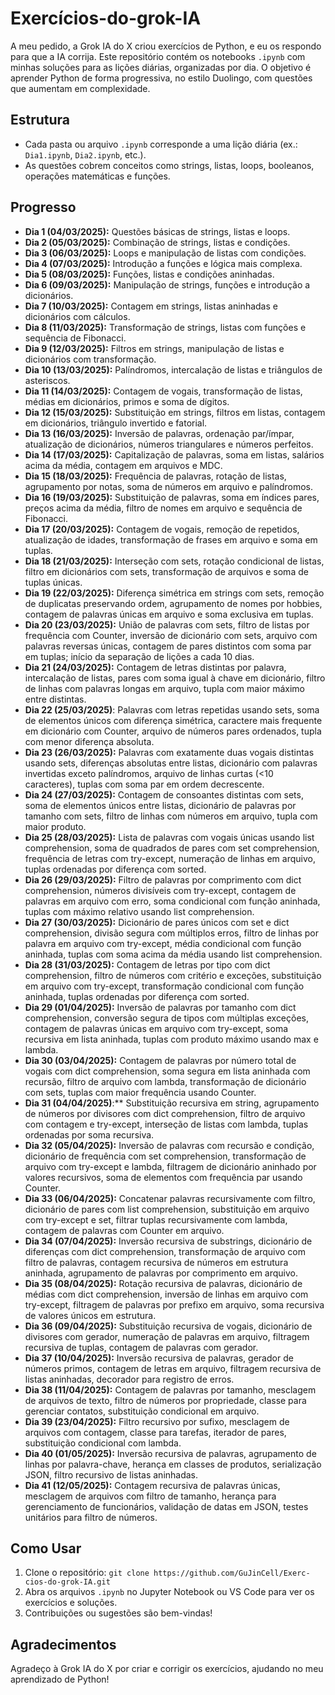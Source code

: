 # Exercícios-do-grok-IA

A meu pedido, a Grok IA do X criou exercícios de Python, e eu os respondo para que a IA corrija. Este repositório contém os notebooks `.ipynb` com minhas soluções para as lições diárias, organizadas por dia. O objetivo é aprender Python de forma progressiva, no estilo Duolingo, com questões que aumentam em complexidade.

## Estrutura
- Cada pasta ou arquivo `.ipynb` corresponde a uma lição diária (ex.: `Dia1.ipynb`, `Dia2.ipynb`, etc.).
- As questões cobrem conceitos como strings, listas, loops, booleanos, operações matemáticas e funções.

## Progresso
- **Dia 1 (04/03/2025):** Questões básicas de strings, listas e loops.
- **Dia 2 (05/03/2025):** Combinação de strings, listas e condições.
- **Dia 3 (06/03/2025):** Loops e manipulação de listas com condições.
- **Dia 4 (07/03/2025):** Introdução a funções e lógica mais complexa.
- **Dia 5 (08/03/2025):** Funções, listas e condições aninhadas.
- **Dia 6 (09/03/2025):** Manipulação de strings, funções e introdução a dicionários.
- **Dia 7 (10/03/2025):** Contagem em strings, listas aninhadas e dicionários com cálculos.
- **Dia 8 (11/03/2025):** Transformação de strings, listas com funções e sequência de Fibonacci.
- **Dia 9 (12/03/2025):** Filtros em strings, manipulação de listas e dicionários com transformação.
- **Dia 10 (13/03/2025):** Palíndromos, intercalação de listas e triângulos de asteriscos.
- **Dia 11 (14/03/2025):** Contagem de vogais, transformação de listas, médias em dicionários, primos e soma de dígitos.
- **Dia 12 (15/03/2025):** Substituição em strings, filtros em listas, contagem em dicionários, triângulo invertido e fatorial.
- **Dia 13 (16/03/2025):** Inversão de palavras, ordenação par/ímpar, atualização de dicionários, números triangulares e números perfeitos.
- **Dia 14 (17/03/2025):** Capitalização de palavras, soma em listas, salários acima da média, contagem em arquivos e MDC.
- **Dia 15 (18/03/2025):** Frequência de palavras, rotação de listas, agrupamento por notas, soma de números em arquivo e palíndromos.
- **Dia 16 (19/03/2025):** Substituição de palavras, soma em índices pares, preços acima da média, filtro de nomes em arquivo e sequência de Fibonacci.
- **Dia 17 (20/03/2025):** Contagem de vogais, remoção de repetidos, atualização de idades, transformação de frases em arquivo e soma em tuplas.
- **Dia 18 (21/03/2025):** Interseção com sets, rotação condicional de listas, filtro em dicionários com sets, transformação de arquivos e soma de tuplas únicas.
- **Dia 19 (22/03/2025):** Diferença simétrica em strings com sets, remoção de duplicatas preservando ordem, agrupamento de nomes por hobbies, contagem de palavras únicas em arquivo e soma exclusiva em tuplas.
- **Dia 20 (23/03/2025):** União de palavras com sets, filtro de listas por frequência com Counter, inversão de dicionário com sets, arquivo com palavras reversas únicas, contagem de pares distintos com soma par em tuplas; início da separação de lições a cada 10 dias.
- **Dia 21 (24/03/2025):** Contagem de letras distintas por palavra, intercalação de listas, pares com soma igual à chave em dicionário, filtro de linhas com palavras longas em arquivo, tupla com maior máximo entre distintas.
- **Dia 22 (25/03/2025)**: Palavras com letras repetidas usando sets, soma de elementos únicos com diferença simétrica, caractere mais frequente em dicionário com Counter, arquivo de números pares ordenados, tupla com menor diferença absoluta.
- **Dia 23 (26/03/2025):** Palavras com exatamente duas vogais distintas usando sets, diferenças absolutas entre listas, dicionário com palavras invertidas exceto palíndromos, arquivo de linhas curtas (<10 caracteres), tuplas com soma par em ordem decrescente.
- **Dia 24 (27/03/2025):** Contagem de consoantes distintas com sets, soma de elementos únicos entre listas, dicionário de palavras por tamanho com sets, filtro de linhas com números em arquivo, tupla com maior produto.
- **Dia 25 (28/03/2025):** Lista de palavras com vogais únicas usando list comprehension, soma de quadrados de pares com set comprehension, frequência de letras com try-except, numeração de linhas em arquivo, tuplas ordenadas por diferença com sorted.
- **Dia 26 (29/03/2025):** Filtro de palavras por comprimento com dict comprehension, números divisíveis com try-except, contagem de palavras em arquivo com erro, soma condicional com função aninhada, tuplas com máximo relativo usando list comprehension.
- **Dia 27 (30/03/2025):** Dicionário de pares únicos com set e dict comprehension, divisão segura com múltiplos erros, filtro de linhas por palavra em arquivo com try-except, média condicional com função aninhada, tuplas com soma acima da média usando list comprehension.
- **Dia 28 (31/03/2025):** Contagem de letras por tipo com dict comprehension, filtro de números com critério e exceções, substituição em arquivo com try-except, transformação condicional com função aninhada, tuplas ordenadas por diferença com sorted.
- **Dia 29 (01/04/2025):** Inversão de palavras por tamanho com dict comprehension, conversão segura de tipos com múltiplas exceções, contagem de palavras únicas em arquivo com try-except, soma recursiva em lista aninhada, tuplas com produto máximo usando max e lambda.
- **Dia 30 (03/04/2025):** Contagem de palavras por número total de vogais com dict comprehension, soma segura em lista aninhada com recursão, filtro de arquivo com lambda, transformação de dicionário com sets, tuplas com maior frequência usando Counter.
- **Dia 31 (04/04/2025)**:** Substituição recursiva em string, agrupamento de números por divisores com dict comprehension, filtro de arquivo com contagem e try-except, interseção de listas com lambda, tuplas ordenadas por soma recursiva.
- **Dia 32 (05/04/2025):** Inversão de palavras com recursão e condição, dicionário de frequência com set comprehension, transformação de arquivo com try-except e lambda, filtragem de dicionário aninhado por valores recursivos, soma de elementos com frequência par usando Counter.
- **Dia 33 (06/04/2025):** Concatenar palavras recursivamente com filtro, dicionário de pares com list comprehension, substituição em arquivo com try-except e set, filtrar tuplas recursivamente com lambda, contagem de palavras com Counter em arquivo.
- **Dia 34 (07/04/2025):** Inversão recursiva de substrings, dicionário de diferenças com dict comprehension, transformação de arquivo com filtro de palavras, contagem recursiva de números em estrutura aninhada, agrupamento de palavras por comprimento em arquivo.
- **Dia 35 (08/04/2025):** Rotação recursiva de palavras, dicionário de médias com dict comprehension, inversão de linhas em arquivo com try-except, filtragem de palavras por prefixo em arquivo, soma recursiva de valores únicos em estrutura.
- **Dia 36 (09/04/2025):** Substituição recursiva de vogais, dicionário de divisores com gerador, numeração de palavras em arquivo, filtragem recursiva de tuplas, contagem de palavras com gerador.
- **Dia 37 (10/04/2025):** Inversão recursiva de palavras, gerador de números primos, contagem de letras em arquivo, filtragem recursiva de listas aninhadas, decorador para registro de erros.
- **Dia 38 (11/04/2025):** Contagem de palavras por tamanho, mesclagem de arquivos de texto, filtro de números por propriedade, classe para gerenciar contatos, substituição condicional em arquivo.
- **Dia 39 (23/04/2025):** Filtro recursivo por sufixo, mesclagem de arquivos com contagem, classe para tarefas, iterador de pares, substituição condicional com lambda.
- **Dia 40 (01/05/2025):** Inversão recursiva de palavras, agrupamento de linhas por palavra-chave, herança em classes de produtos, serialização JSON, filtro recursivo de listas aninhadas.
- **Dia 41 (12/05/2025):** Contagem recursiva de palavras únicas, mesclagem de arquivos com filtro de tamanho, herança para gerenciamento de funcionários, validação de datas em JSON, testes unitários para filtro de números.


## Como Usar
1. Clone o repositório: `git clone https://github.com/GuJinCell/Exerc-cios-do-grok-IA.git`
2. Abra os arquivos `.ipynb` no Jupyter Notebook ou VS Code para ver os exercícios e soluções.
3. Contribuições ou sugestões são bem-vindas!

## Agradecimentos
Agradeço à Grok IA do X por criar e corrigir os exercícios, ajudando no meu aprendizado de Python!
